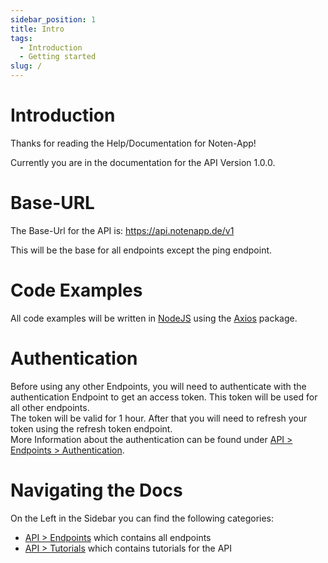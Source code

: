 ```yaml
---
sidebar_position: 1
title: Intro
tags:
  - Introduction
  - Getting started
slug: /
---
```


# Introduction

Thanks for reading the Help/Documentation for Noten-App!

Currently you are in the documentation for the API Version 1.0.0.

# Base-URL

The Base-Url for the API is: https://api.notenapp.de/v1

This will be the base for all endpoints except the ping endpoint.

# Code Examples

All code examples will be written in [NodeJS](https://nodejs.org) using the [Axios](https://www.npmjs.com/package/axios) package.

# Authentication

Before using any other Endpoints, you will need to authenticate with the authentication Endpoint to get an access token. This token will be used for all other endpoints.  
The token will be valid for 1 hour. After that you will need to refresh your token using the refresh token endpoint.  
More Information about the authentication can be found under [API > Endpoints > Authentication](/api/endpoints/authentication/).

# Navigating the Docs

On the Left in the Sidebar you can find the following categories:

- [API > Endpoints](/category/endpoints/) which contains all endpoints
- [API > Tutorials](/category/tutorials/) which contains tutorials for the API
